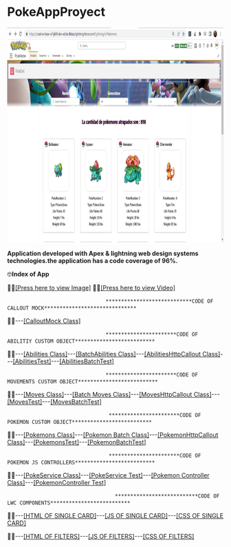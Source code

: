 # PokeAppProyect

<img src="https://raw.githubusercontent.com/RichardDB7/PokeAppProyect/main/FinalProyectPicture.png" height="500">

<strong>Application developed with Apex &amp; lightning web design systems technologies.the application has a code coverage of 96%.</strong>



🤓<strong>Index of App</strong>




   👨‍🏫<a href="https://raw.githubusercontent.com/RichardDB7/PokeAppProyect/main/FinalProyectPicture.png">[Press here to view Image]</a>    👨‍🏫<a href="https://www.awesomescreenshot.com/video/14330837">[Press here to view Video]</a>




                                    ****************************CODE OF CALLOUT MOCK******************************
                                   
   👨‍🏫---<a href="https://github.com/RichardDB7/PokeAppProyect/blob/main/FinalPokeApp/force-app/main/default/classes/GeneralHttpMockCallout.cls">[CalloutMock Class]</a>

                                    ***********************CODE OF ABILITIY CUSTOM OBJECT**************************
                                    
   👨‍🏫---<a href="https://github.com/RichardDB7/PokeAppProyect/blob/main/FinalPokeApp/force-app/main/default/classes/Abilities.cls">[Abilities Class]</a>---<a href="https://github.com/RichardDB7/PokeAppProyect/blob/main/FinalPokeApp/force-app/main/default/classes/AbilityBatch.cls">[BatchAbilities Class]</a>---<a href="https://github.com/RichardDB7/PokeAppProyect/blob/main/FinalPokeApp/force-app/main/default/classes/AbilityHttpCallout.cls">[AbilitiesHttpCallout Class]</a>---<a href="https://github.com/RichardDB7/PokeAppProyect/blob/main/FinalPokeApp/force-app/main/default/classes/AbilitiesTest.cls">[AbilitiesTest]</a>---<a href="https://github.com/RichardDB7/PokeAppProyect/blob/main/FinalPokeApp/force-app/main/default/classes/AbilityBatchTest.cls">[AbilitiesBatchTest]</a>

                                    ***********************CODE OF MOVEMENTS CUSTOM OBJECT**************************
                                    
   👨‍🏫---<a href="https://github.com/RichardDB7/PokeAppProyect/blob/main/FinalPokeApp/force-app/main/default/classes/Moves.cls">[Moves Class]</a>---<a href="https://github.com/RichardDB7/PokeAppProyect/blob/main/FinalPokeApp/force-app/main/default/classes/MovesBatch.cls">[Batch Moves Class]</a>---<a href="https://github.com/RichardDB7/PokeAppProyect/blob/main/FinalPokeApp/force-app/main/default/classes/MovementsHttpCallout.cls">[MovesHttpCallout Class]</a>---<a href="https://github.com/RichardDB7/PokeAppProyect/blob/main/FinalPokeApp/force-app/main/default/classes/MovesTest.cls">[MovesTest]</a>---<a href="https://github.com/RichardDB7/PokeAppProyect/blob/main/FinalPokeApp/force-app/main/default/classes/MovesBatchTest.cls">[MovesBatchTest]</a>                                    

                                     ***********************CODE OF POKEMON CUSTOM OBJECT**************************
                                    
   👨‍🏫---<a href="https://github.com/RichardDB7/PokeAppProyect/blob/main/FinalPokeApp/force-app/main/default/classes/Pokemons.cls">[Pokemons Class]</a>---<a href="https://github.com/RichardDB7/PokeAppProyect/blob/main/FinalPokeApp/force-app/main/default/classes/PokeBatch.cls">[Pokemon Batch Class]</a>---<a href="https://github.com/RichardDB7/PokeAppProyect/blob/main/FinalPokeApp/force-app/main/default/classes/PokeHttpCallout.cls">[PokemonHttpCallout Class]</a>---<a href="https://github.com/RichardDB7/PokeAppProyect/blob/main/FinalPokeApp/force-app/main/default/classes/PokeTest.cls">[PokemonsTest]</a>---<a href="https://github.com/RichardDB7/PokeAppProyect/blob/main/FinalPokeApp/force-app/main/default/classes/PokeBatchTest.cls">[PokemonBatchTest]</a>   
   

                                     ***********************CODE OF POKEMON JS CONTROLLERS**************************
                                     
                                     
   👨‍🏫---<a href="https://github.com/RichardDB7/PokeAppProyect/blob/main/FinalPokeApp/force-app/main/default/classes/PokeService.cls">[PokeService Class]</a>---<a href="https://github.com/RichardDB7/PokeAppProyect/blob/main/FinalPokeApp/force-app/main/default/classes/PokeServiceTest.cls">[PokeService Test]</a>---<a href="https://github.com/RichardDB7/PokeAppProyect/blob/main/FinalPokeApp/force-app/main/default/classes/PokemonController.cls">[Pokemon Controller Class]</a>---<a href="https://github.com/RichardDB7/PokeAppProyect/blob/main/FinalPokeApp/force-app/main/default/classes/PokemonControllerTest.cls">[PokemonController Test]</a> 
                                     
                                     
                                       ***************************CODE OF LWC COMPONENTS**************************
                                       
                                       
  👨‍🏫---<a href="https://github.com/RichardDB7/PokeAppProyect/blob/main/FinalPokeApp/force-app/main/default/lwc/pokemonsTile/pokemonsTile.html">[HTML OF SINGLE CARD]</a>---<a href="https://github.com/RichardDB7/PokeAppProyect/blob/main/FinalPokeApp/force-app/main/default/lwc/pokemonsTile/pokemonsTile.js">[JS OF SINGLE CARD]</a>---<a href="https://github.com/RichardDB7/PokeAppProyect/blob/main/FinalPokeApp/force-app/main/default/lwc/pokemonsTile/pokemonsTile.css">[CSS OF SINGLE CARD]</a>
  
   👨‍🏫---<a href="https://github.com/RichardDB7/PokeAppProyect/blob/main/FinalPokeApp/force-app/main/default/lwc/pokeFilter/pokeFilter.html">[HTML OF FILTERS]</a>---<a href="https://github.com/RichardDB7/PokeAppProyect/blob/main/FinalPokeApp/force-app/main/default/lwc/pokeFilter/pokeFilter.js">[JS OF FILTERS]</a>---<a href="https://github.com/RichardDB7/PokeAppProyect/blob/main/FinalPokeApp/force-app/main/default/lwc/pokeFilter/pokeFilter.css">[CSS OF FILTERS]</a>                                      
                                       
                                     
                                     
                                     
                                     
